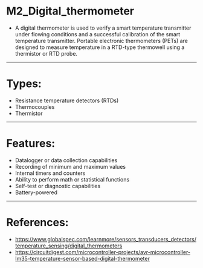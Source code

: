 # M2_Digital_thermometer

* A digital thermometer is used to verify a smart temperature transmitter under flowing conditions and a successful calibration of the smart temperature transmitter. Portable electronic thermometers (PETs) are designed to measure temperature in a RTD-type thermowell using a thermistor or RTD probe.
***
# Types:
  * Resistance temperature detectors (RTDs)
  * Thermocouples
  * Thermistor
  ***
# Features:
  * Datalogger or data collection capabilities
  * Recording of minimum and maximum values
  * Internal timers and counters
  * Ability to perform math or statistical functions
  * Self-test or diagnostic capabilities
  * Battery-powered
  ****
# References:
 * https://www.globalspec.com/learnmore/sensors_transducers_detectors/temperature_sensing/digital_thermometers
 * https://circuitdigest.com/microcontroller-projects/avr-microcontroller-lm35-temperature-sensor-based-digital-thermometer
